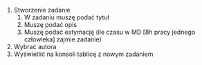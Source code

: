 1. Stworzenie zadanie
   1. W zadaniu muszę podać tytuł
   2. Muszę podać opis
   3. Muszę podać estymację (ile czasu w MD [8h pracy jednego człowieka] zajmie zadanie)
4. Wybrać autora
5. Wyświetlić na konsoli tablicę z nowym zadaniem
